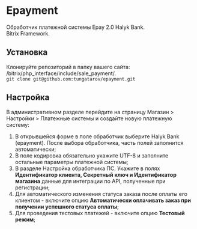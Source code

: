 # Epayment

Обработчик платежной системы Epay 2.0 Halyk Bank.  
Bitrix Framework.

## Установка

Клонируйте репозиторий в папку вашего сайта: /bitrix/php_interface/include/sale_payment/.  
`git clone git@github.com:tungatarov/epayment.git`

## Настройка

В административном разделе перейдите на страницу Магазин > Настройки > Платежные системы и создайте новую платежную систему:

1. В открывшейся форме в поле обработчик выберите Halyk Bank (epayment). После выбора обработчика, часть полей заполнится автоматически;
2. В поле кодировка обязательно укажите UTF-8 и заполните остальные параметры платежной системы;
3. В разделе Настройка обработчика ПС. Укажите в полях **Идентификатор клиента, Секретный ключ и Идентификатор магазина** данные для интеграции по API, полученные при регистрации;
4. Для автоматического изменения статуса заказа после оплаты его клиентом - включите опцию **Автоматически оплачивать заказ при получении успешного статуса оплаты**;
5. Для проведения тестовых платежей - включите опцию **Тестовый режим**;
